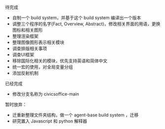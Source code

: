 
待完成
- 自制一个 build system，并基于这个 build system 编译出一个版本
- 调整三个程序的名字(Fact, Overview, Abstract)，修改相关界面的用语，更换图标和相关图形
- 整理渲染框架
- 整理图像图形表示相关模块
- 调查排版相关事项
- 调查UI框架
- 移除国际化相关的模块，优先支持英语和简体中文
- 统一宏的使用，对全局变量分组
- 添加反射机制

已经完成
- 修改分支名称为 civicsoffice-main

暂时放弃：
- 迁重新整理文件夹结构，做一个 agent-base build system ，迁移
- 研究置入 Javascript 和 python 解释器
